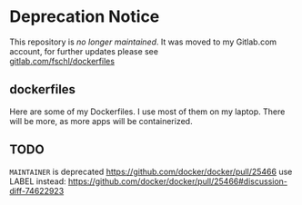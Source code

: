 # Deprecation Notice

This repository is *no longer maintained*. It was moved to my Gitlab.com account, for further updates please see  
[gitlab.com/fschl/dockerfiles](https://gitlab.com/fschl/dockerfiles/)

## dockerfiles

Here are some of my Dockerfiles. I use most of them on my laptop. There will be more, as more apps will be containerized.

## TODO

`MAINTAINER` is deprecated https://github.com/docker/docker/pull/25466
use LABEL instead: https://github.com/docker/docker/pull/25466#discussion-diff-74622923
